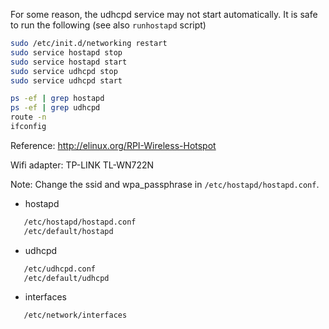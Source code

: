 For some reason, the udhcpd service may not start automatically. It is safe to run the following (see also `runhostapd` script)

```bash
sudo /etc/init.d/networking restart
sudo service hostapd stop
sudo service hostapd start
sudo service udhcpd stop
sudo service udhcpd start

ps -ef | grep hostapd
ps -ef | grep udhcpd
route -n
ifconfig
```
Reference: http://elinux.org/RPI-Wireless-Hotspot

Wifi adapter: TP-LINK TL-WN722N

Note: Change the ssid and wpa_passphrase in `/etc/hostapd/hostapd.conf`.

* hostapd
```bash
   /etc/hostapd/hostapd.conf
   /etc/default/hostapd
```

* udhcpd
```bash
   /etc/udhcpd.conf
   /etc/default/udhcpd
```

* interfaces
```bash
   /etc/network/interfaces
```
